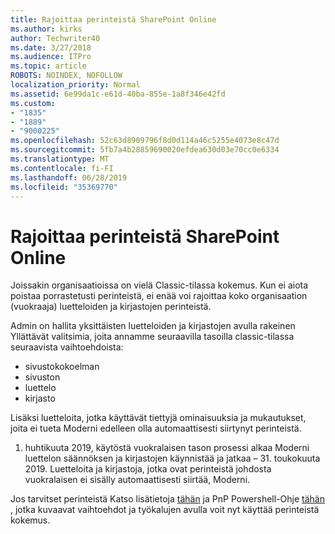 ```yaml
---
title: Rajoittaa perinteistä SharePoint Online
ms.author: kirks
author: Techwriter40
ms.date: 3/27/2018
ms.audience: ITPro
ms.topic: article
ROBOTS: NOINDEX, NOFOLLOW
localization_priority: Normal
ms.assetid: 6e99da1c-e61d-40ba-855e-1a8f346e42fd
ms.custom:
- "1835"
- "1889"
- "9000225"
ms.openlocfilehash: 52c63d8909796f8d0d114a46c5255e4073e8c47d
ms.sourcegitcommit: 5fb7a4b28859690020efdea630d03e70cc0e6334
ms.translationtype: MT
ms.contentlocale: fi-FI
ms.lasthandoff: 06/28/2019
ms.locfileid: "35369770"
---
```

# <a name="restrict-sharepoint-online-to-classic-mode"></a>Rajoittaa perinteistä SharePoint Online

Joissakin organisaatioissa on vielä Classic-tilassa kokemus. Kun ei aiota poistaa porrastetusti perinteistä, ei enää voi rajoittaa koko organisaation (vuokraaja) luetteloiden ja kirjastojen perinteistä.

Admin on hallita yksittäisten luetteloiden ja kirjastojen avulla rakeinen Yllättävät valitsimia, joita annamme seuraavilla tasoilla classic-tilassa seuraavista vaihtoehdoista:

- sivustokokoelman
- sivuston
- luettelo
- kirjasto

Lisäksi luetteloita, jotka käyttävät tiettyjä ominaisuuksia ja mukautukset, joita ei tueta Moderni edelleen olla automaattisesti siirtynyt perinteistä.

1. huhtikuuta 2019, käytöstä vuokralaisen tason prosessi alkaa Moderni luettelon säännöksen ja kirjastojen käynnistää ja jatkaa – 31. toukokuuta 2019.  Luetteloita ja kirjastoja, jotka ovat perinteistä johdosta vuokralaisen ei sisälly automaattisesti siirtää, Moderni.

Jos tarvitset perinteistä Katso lisätietoja [tähän](https://techcommunity.microsoft.com/t5/Microsoft-SharePoint-Blog/Delivering-SharePoint-modern-experiences/ba-p/315023) ja PnP Powershell-Ohje [tähän](https://docs.microsoft.com/sharepoint/dev/transform/modernize-userinterface-lists-and-libraries-optout) , jotka kuvaavat vaihtoehdot ja työkalujen avulla voit nyt käyttää perinteistä kokemus.
